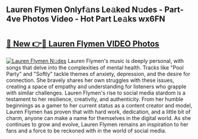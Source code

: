 ## Lauren Flymen Onlyf𝚊ns Le𝚊ked N𝚞des - Part-4ve Photos Video - Hot Part Le𝚊ks wx6FN

# <h2><a href="http://ab48729.deff.icu/?id=Lauren+Flymen">🔗 New 👉🔴 Lauren Flymen VIDEO Photos</a></h2>

[![Lauren Flymen N𝚞des](https://i.imgur.com/rIISA9y.gif)](http://ab48729.deff.icu/?id=Lauren+Flymen)
Lauren Flymen's music is deeply personal, with songs that delve into the complexities of mental health. Tracks like "Pool Party" and "Softly" tackle themes of anxiety, depression, and the desire for connection. She bravely shares her own struggles with these issues, creating a space of empathy and understanding for listeners who grapple with similar challenges. Lauren Flymen's rise to social media stardom is a testament to her resilience, creativity, and authenticity. From her humble beginnings as a gamer to her current status as a content creator and model, Lauren Flymen has proven that with hard work, dedication, and a little bit of charm, anyone can make a name for themselves in the digital world. As she continues to grow and evolve, Lauren Flymen remains an inspiration to her fans and a force to be reckoned with in the world of social media.
